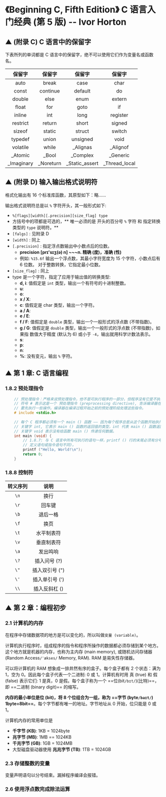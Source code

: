 # 《Beginning C, Fifth Edition》 C 语言入门经典 (第 5 版) -- Ivor Horton 

## ▲ (附录 C) C 语言中的保留字
下表所列的单词都是 C 语言中的保留字，绝不可以使用它们作为变量名或函数名。

| 保留字 | 保留字 | 保留字 | 保留字 |
|:---:|:---:|:---:|:---:|
|auto|break|case|char|
|const|continue|default|do|
|double|else|enum|extern|
|float|for|goto|if|
|inline|int|long|register|
|restrict|return|short|signed|
|sizeof|static|struct|switch|
|typedef|union|unsigned|void|
|volatile|while|_Alignas|_Alignof|
|_Atomic|_Bool|_Complex|_Generic|
|_Imaginary|_Noreturn|_Static_assert|_Thread_local|


## ▲ (附录 D) 输入输出格式说明符
格式化输出有 16 个标准库函数，其原型如下：略......

输出格式说明符总是以 `%` 字符开头，其一般形式如下:
+ ```%[flags][width][.precision][size_flag] type```
+ 方括号中的项都是可选的，** 唯一必须的是 开头的百分号 `%` 字符 和 指定转换类型的 `type` 说明符。**  
+ `[falgs]` : 见附录 D
+ `[width]` : 同上
+ `[.precision]` : 指定浮点数输出中小数点后的位数。
    - **precision [prɪ'sɪʒ(ə) n] ~~~n. 精确 (度)，准确 (性)**
    - 例如: `%15.6f` 输出一个浮点数，其最小字符宽度为 15 个字符，小数点后有 6 位数。
        对于整数转换，它指定最小位数。
+ `[size_flag]` : 同上
+ type 是一个字符，指定了应用于输出值的转换类型:
    - **d, i**: 值假定是 `int` 类型，输出一个有符号的十进制整数。
    - **u**: 
    - **o**:    
    - **x / X**:    
    - **c**: 值假定是 char 类型，输出一个字符。
    - **a / A**:    
    - **e / E**:    
    - **f / F**: 值假定是 `double` 类型，输出一个一般形式的浮点数 (不带指数)。
    - **g / G**: 值假定是 `double` 类型，输出一个一般形式的浮点数 (不带指数)，如果指
        数值大于精度 (默认为 6) 或小于 `-4`，输出就用科学计数法表示。
    - **s**:
    - **p**:    
    - **n**:    
    - **%**: 没有变元，输出 `%` 字符。   


## ▲ 第 1 章: C 语言编程

### 1.8.2 预处理指令

```c
    // 预处理指令：严格来说预处理指令，他不是可执行程序的一部分，但程序没有它是不执行的。
    // 符号 # 表示这是一个 预处理指令 (preprocessing directive), 告诉编译器在编译源代码之前
    // 要先执行一些操作。编译器在编译过程开始之前的预处理阶段处理这些指令。
    # include <stdio.h>
    
    // 每个 C 程序都必须有一个 main () 函数 —— 因为每个程序总是从这个函数开始执行。
    // 关键字 int, 它表示 main () 函数的返回值的类型，int 代表 main () 函数返回一个整数值。
    // 关键字 void 表示没有给函数 main () 传递任何数据。
    int main (void) {
        // 1.8.7: 与 C 语言中所有可执行的语句一样，printf () 行的末尾必须有分号 (这与
        // 定义语句或指令语句不同)。 
        printf ("Hello, World!\n");
        return 0;
    }
```

### 1.8.8 控制符

| 转义序列 | 说明 |
|:---:|:---:|
|`\n`| 换行 |
|`\r`| 回车键 |
|`\b`| 退后一格 |
|`\f`| 换页 |
|`\t`| 水平制表符 |
|`\v`| 垂直制表符 |
|`\a`| 发出鸣响 |
|`\?`| 插入问号 (?)|
|`\"`| 插入双引号 (")|
|`\'`| 插入单引号 (')|
|`\\`| 插入反斜杠 (\)|



## ▲ 第 2 章：编程初步 

### 2.1 计算机的内存
在程序中存储数据项的地方是可以变化的，所以叫做`变量 (variable)`。

计算机执行程序时，组成程序的指令和程序所操作的数据都必须存储到某个地方。这个地方就是机器的内存，也称为主内存 (main memory), 或随机访问存储器 (Random Access`/ˈækses/` Memory, RAM).  RAM 是易失性存储器。

可以将计算机的 RAM 想象成一排井然有序的盒子。每个盒子都有 2 个状态：满为 1，空为 0。因此每个盒子代表一个二进制: 0 或 1。计算机有时用 真 (true) 和 假 (false) 表示它们: 1 是真，0 是假。每个盒子称为一个 ==位(bit`/bɪt/`)(比特)==，即 ==二进制 (binary digit)== 的缩写。

**内存的最小单位是位 (bit)，将 8 个位组合为一组，称为 ==字节 (byte`/baɪt/`) 1byte=8bit==**。每个字节都有唯一的地址。字节地址从 0 开始，位只能是 0 或 1。

计算机内存的常用单位是
+ **千字节 (KB)**: 1KB = 1024byte
+ **兆字节 (MB)**: 1MB == 1024KB
+ **千兆字节 (GB)**: 1GB = 1024MB
+ 大型磁盘驱动器使用 **兆兆字节 (TB)**: 1TB = 1024GB

### 2.3 存储整数的变量

变量声明语句以分号结束。漏掉程序编译会报错。


### 2.6 使用浮点数完成除法运算
